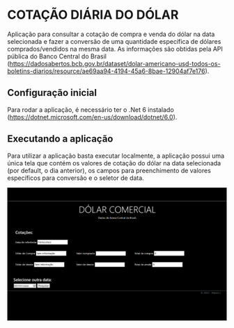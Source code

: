 # COTAÇÃO DIÁRIA DO DÓLAR
Aplicação para consultar a cotação de compra e venda do dólar na data selecionada e fazer a conversão de uma quantidade específica de dólares comprados/vendidos na mesma data.
As informações são obtidas pela API pública do Banco Central do Brasil (https://dadosabertos.bcb.gov.br/dataset/dolar-americano-usd-todos-os-boletins-diarios/resource/ae69aa94-4194-45a6-8bae-12904af7e176).

## Configuração inicial

Para rodar a aplicação, é necessário ter o .Net 6 instalado (https://dotnet.microsoft.com/en-us/download/dotnet/6.0).

## Executando a aplicação

Para utilizar a aplicação basta executar localmente, a aplicação possui uma única tela que contém os valores de cotação do dólar na data selecionada (por default, o dia anterior), os campos para preenchimento de valores específicos para conversão e o seletor de data.

<img src="https://github.com/MauroImamura/images/blob/main/CotacaoDolar.png">
